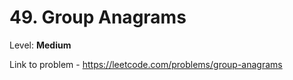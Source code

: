 # 49. Group Anagrams

Level: **Medium**

Link to problem - https://leetcode.com/problems/group-anagrams
